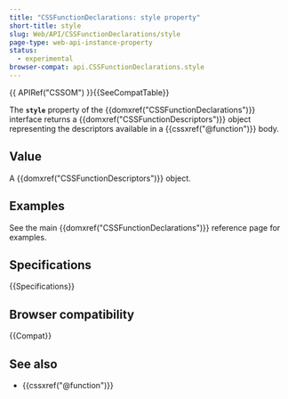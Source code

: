 ```yaml
---
title: "CSSFunctionDeclarations: style property"
short-title: style
slug: Web/API/CSSFunctionDeclarations/style
page-type: web-api-instance-property
status:
  - experimental
browser-compat: api.CSSFunctionDeclarations.style
---
```


{{ APIRef("CSSOM") }}{{SeeCompatTable}}

The **`style`** property of the {{domxref("CSSFunctionDeclarations")}} interface returns a {{domxref("CSSFunctionDescriptors")}} object representing the descriptors available in a {{cssxref("@function")}} body.

## Value

A {{domxref("CSSFunctionDescriptors")}} object.

## Examples

See the main {{domxref("CSSFunctionDeclarations")}} reference page for examples.

## Specifications

{{Specifications}}

## Browser compatibility

{{Compat}}

## See also

- {{cssxref("@function")}}

